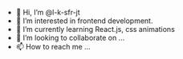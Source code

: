 - 👋 Hi, I’m @l-k-sfr-jt
- 👀 I’m interested in frontend development.
- 🌱 I’m currently learning React.js, css animations
- 💞️ I’m looking to collaborate on ...
- 📫 How to reach me ...

<!---
l-k-sfr-jt/l-k-sfr-jt is a ✨ special ✨ repository because its `README.md` (this file) appears on your GitHub profile.
You can click the Preview link to take a look at your changes.
--->
